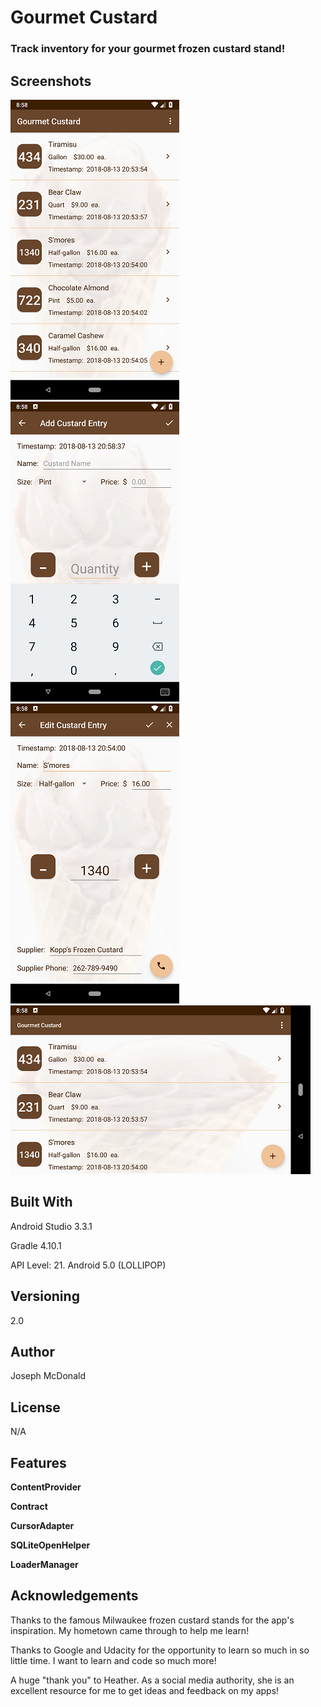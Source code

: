 # Gourmet Custard

### Track inventory for your gourmet frozen custard stand!

## Screenshots

![Screenshot](/app/screenshots/Screenshot_Main.png) ![Screenshot](/app/screenshots/Screenshot_Add.png) ![Screenshot](/app/screenshots/Screenshot_Edit.png) ![Screenshot](/app/screenshots/Screenshot_Land.png)

## Built With

Android Studio 3.3.1

Gradle 4.10.1

API Level: 21. Android 5.0 (LOLLIPOP)

## Versioning

2.0

## Author

Joseph McDonald

## License

N/A

## Features

**ContentProvider**

**Contract**

**CursorAdapter**

**SQLiteOpenHelper**

**LoaderManager**

## Acknowledgements

Thanks to the famous Milwaukee frozen custard stands for the app's inspiration. My hometown came through to help me learn!

Thanks to Google and Udacity for the opportunity to learn so much in so little time. I want to learn and code so much more!

A huge "thank you" to Heather. As a social media authority, she is an excellent resource for me to get ideas and feedback on my apps!
